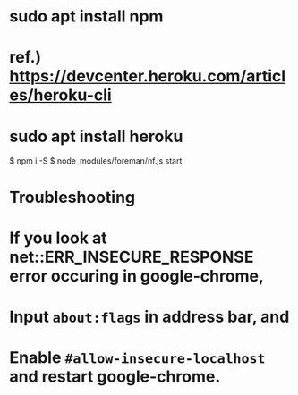 # sudo apt install npm
# ref.) https://devcenter.heroku.com/articles/heroku-cli
# sudo apt install heroku
$ npm i -S
$ node_modules/foreman/nf.js start

# Troubleshooting
# If you look at net::ERR_INSECURE_RESPONSE error occuring in google-chrome,
# Input `about:flags` in address bar, and
# Enable `#allow-insecure-localhost` and restart google-chrome.
